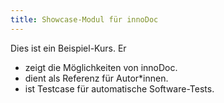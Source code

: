 ```yaml
---
title: Showcase-Modul für innoDoc
---
```


Dies ist ein Beispiel-Kurs. Er

- zeigt die Möglichkeiten von innoDoc.
- dient als Referenz für Autor*innen.
- ist Testcase für automatische Software-Tests.
